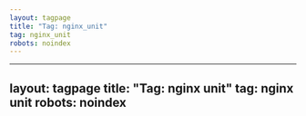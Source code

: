 ```yaml
---
layout: tagpage
title: "Tag: nginx_unit"
tag: nginx_unit
robots: noindex
---
```

---
layout: tagpage
title: "Tag: nginx unit"
tag: nginx unit
robots: noindex
---

